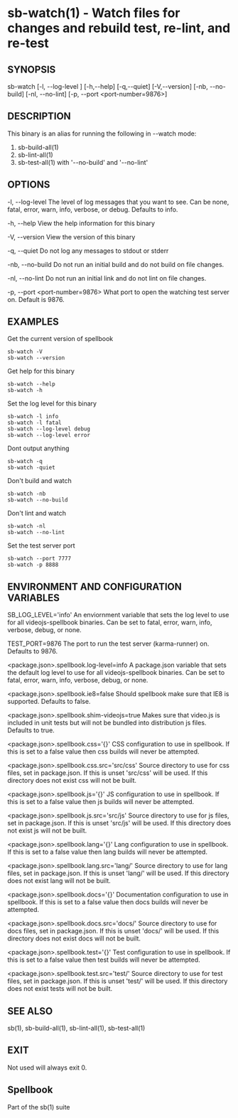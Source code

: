 # sb-watch(1) - Watch files for changes and rebuild test, re-lint, and re-test

## SYNOPSIS

  sb-watch [-l, --log-level <level>] [-h,--help] [-q,--quiet] [-V,--version]
           [-nb, --no-build] [-nl, --no-lint] [-p, --port <port-number=9876>]

## DESCRIPTION

  This binary is an alias for running the following in --watch mode:

  1. sb-build-all(1)
  2. sb-lint-all(1)
  3. sb-test-all(1) with '--no-build' and '--no-lint'

## OPTIONS

  -l, --log-level <level>
    The level of log messages that you want to see. Can be none, fatal, error,
    warn, info, verbose, or debug. Defaults to info.

  -h, --help
    View the help information for this binary

  -V, --version
    View the version of this binary

  -q, --quiet
    Do not log any messages to stdout or stderr

  -nb, --no-build
    Do not run an initial build and do not build on file changes.

  -nl, --no-lint
    Do not run an initial link and do not lint on file changes.

  -p, --port <port-number=9876>
    What port to open the watching test server on. Default is 9876.

## EXAMPLES

  Get the current version of spellbook

    sb-watch -V
    sb-watch --version

  Get help for this binary

    sb-watch --help
    sb-watch -h

  Set the log level for this binary

    sb-watch -l info
    sb-watch -l fatal
    sb-watch --log-level debug
    sb-watch --log-level error

  Dont output anything

    sb-watch -q
    sb-watch -quiet


  Don't build and watch

    sb-watch -nb
    sb-watch --no-build

  Don't lint and watch

    sb-watch -nl
    sb-watch --no-lint

  Set the test server port

    sb-watch --port 7777
    sb-watch -p 8888

## ENVIRONMENT AND CONFIGURATION VARIABLES

  SB_LOG_LEVEL='info'
    An enviornment variable that sets the log level to use for all videojs-spellbook
    binaries. Can be set to fatal, error, warn, info, verbose, debug, or none.

  TEST_PORT=9876
    The port to run the test server (karma-runner) on. Defaults to 9876.

  <package.json>.spellbook.log-level=info
    A package.json variable that sets the default log level to use for all videojs-spellbook
    binaries. Can be set to fatal, error, warn, info, verbose, debug, or none.

  <package.json>.spellbook.ie8=false
    Should spellbook make sure that IE8 is supported. Defaults to false.

  <package.json>.spellbook.shim-videojs=true
    Makes sure that video.js is included in unit tests but will not be bundled into
    distribution js files. Defaults to true.

  <package.json>.spellbook.css='{}'
    CSS configuration to use in spellbook. If this is set to a false value then css
    builds will never be attempted.

  <package.json>.spellbook.css.src='src/css'
    Source directory to use for css files, set in package.json. If this is unset
    'src/css' will be used. If this directory does not exist css will not be built.

  <package.json>.spellbook.js='{}'
    JS configuration to use in spellbook. If this is set to a false value then js
    builds will never be attempted.

  <package.json>.spellbook.js.src='src/js'
    Source directory to use for js files, set in package.json. If this is unset
    'src/js' will be used. If this directory does not exist js will not be built.

  <package.json>.spellbook.lang='{}'
    Lang configuration to use in spellbook. If this is set to a false value then lang
    builds will never be attempted.

  <package.json>.spellbook.lang.src='lang/'
    Source directory to use for lang files, set in package.json. If this is unset
    'lang/' will be used. If this directory does not exist lang will not be built.

  <package.json>.spellbook.docs='{}'
    Documentation configuration to use in spellbook. If this is set to a false value
    then docs builds will never be attempted.

  <package.json>.spellbook.docs.src='docs/'
    Source directory to use for docs files, set in package.json. If this is unset
    'docs/' will be used. If this directory does not exist docs will not be built.

  <package.json>.spellbook.test='{}'
    Test configuration to use in spellbook. If this is set to a false value
    then test builds will never be attempted.

  <package.json>.spellbook.test.src='test/'
    Source directory to use for test files, set in package.json. If this is unset
    'test/' will be used. If this directory does not exist tests will not be built.

## SEE ALSO

  sb(1), sb-build-all(1), sb-lint-all(1), sb-test-all(1)

## EXIT

  Not used will always exit 0.

## Spellbook

  Part of the sb(1) suite
